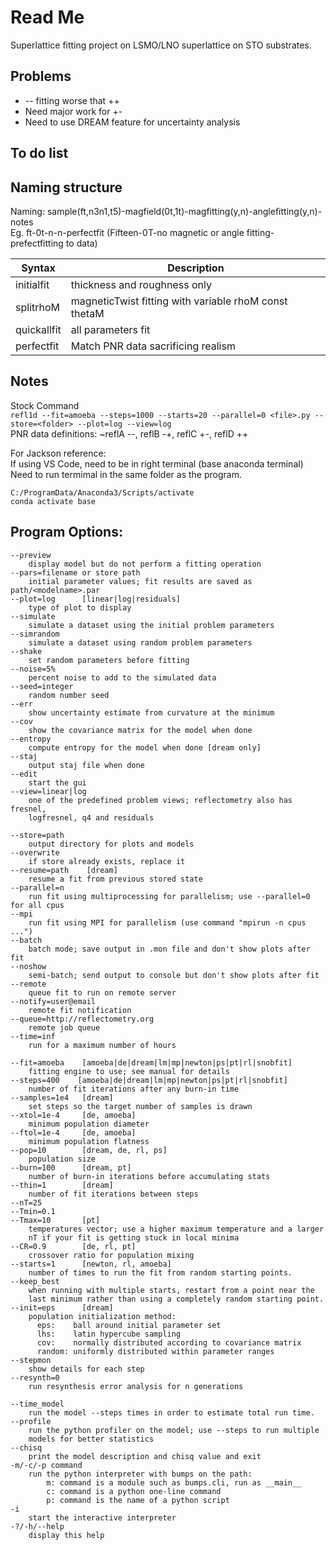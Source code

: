 # Read Me
Superlattice fitting project on LSMO/LNO superlattice on STO substrates.

## Problems
* -- fitting worse that ++
* Need major work for +-
* Need to use DREAM feature for uncertainty analysis
 
## To do list

## Naming structure
Naming: sample(ft,n3n1,t5)-magfield(0t,1t)-magfitting(y,n)-anglefitting(y,n)-notes <br>
Eg. ft-0t-n-n-perfectfit (Fifteen-0T-no magnetic or angle fitting-prefectfitting to data)

| Syntax      | Description |
| ----------- | ----------- |
| initialfit| thickness and roughness only |
| splitrhoM  | magneticTwist fitting with variable rhoM const thetaM   |
|quickallfit | all parameters fit|
|perfectfit | Match PNR data sacrificing realism|

## Notes
Stock Command<br>
`refl1d --fit=amoeba --steps=1000 --starts=20 --parallel=0 <file>.py --store=<folder> --plot=log --view=log`<br>
PNR data definitions: ~reflA --, reflB -+, reflC +-, reflD ++

For Jackson reference:<br>
If using VS Code, need to be in right terminal (base anaconda terminal)<br>
Need to run termimal in the same folder as the program.
```
C:/ProgramData/Anaconda3/Scripts/activate
conda activate base
```

## Program Options:

    --preview
        display model but do not perform a fitting operation
    --pars=filename or store path
        initial parameter values; fit results are saved as path/<modelname>.par
    --plot=log      [linear|log|residuals]
        type of plot to display
    --simulate
        simulate a dataset using the initial problem parameters
    --simrandom
        simulate a dataset using random problem parameters
    --shake
        set random parameters before fitting
    --noise=5%
        percent noise to add to the simulated data
    --seed=integer
        random number seed
    --err
        show uncertainty estimate from curvature at the minimum
    --cov
        show the covariance matrix for the model when done
    --entropy
        compute entropy for the model when done [dream only]
    --staj
        output staj file when done
    --edit
        start the gui
    --view=linear|log
        one of the predefined problem views; reflectometry also has fresnel,
        logfresnel, q4 and residuals

    --store=path
        output directory for plots and models
    --overwrite
        if store already exists, replace it
    --resume=path    [dream]
        resume a fit from previous stored state
    --parallel=n
        run fit using multiprocessing for parallelism; use --parallel=0 for all cpus
    --mpi
        run fit using MPI for parallelism (use command "mpirun -n cpus ...")
    --batch
        batch mode; save output in .mon file and don't show plots after fit
    --noshow
        semi-batch; send output to console but don't show plots after fit
    --remote
        queue fit to run on remote server
    --notify=user@email
        remote fit notification
    --queue=http://reflectometry.org
        remote job queue
    --time=inf
        run for a maximum number of hours

    --fit=amoeba    [amoeba|de|dream|lm|mp|newton|ps|pt|rl|snobfit]
        fitting engine to use; see manual for details
    --steps=400    [amoeba|de|dream|lm|mp|newton|ps|pt|rl|snobfit]
        number of fit iterations after any burn-in time
    --samples=1e4   [dream]
        set steps so the target number of samples is drawn
    --xtol=1e-4     [de, amoeba]
        minimum population diameter
    --ftol=1e-4     [de, amoeba]
        minimum population flatness
    --pop=10        [dream, de, rl, ps]
        population size
    --burn=100      [dream, pt]
        number of burn-in iterations before accumulating stats
    --thin=1        [dream]
        number of fit iterations between steps
    --nT=25
    --Tmin=0.1
    --Tmax=10       [pt]
        temperatures vector; use a higher maximum temperature and a larger
        nT if your fit is getting stuck in local minima
    --CR=0.9        [de, rl, pt]
        crossover ratio for population mixing
    --starts=1      [newton, rl, amoeba]
        number of times to run the fit from random starting points.
    --keep_best
        when running with multiple starts, restart from a point near the
        last minimum rather than using a completely random starting point.
    --init=eps      [dream]
        population initialization method:
          eps:    ball around initial parameter set
          lhs:    latin hypercube sampling
          cov:    normally distributed according to covariance matrix
          random: uniformly distributed within parameter ranges
    --stepmon
        show details for each step
    --resynth=0
        run resynthesis error analysis for n generations

    --time_model
        run the model --steps times in order to estimate total run time.
    --profile
        run the python profiler on the model; use --steps to run multiple
        models for better statistics
    --chisq
        print the model description and chisq value and exit
    -m/-c/-p command
        run the python interpreter with bumps on the path:
            m: command is a module such as bumps.cli, run as __main__
            c: command is a python one-line command
            p: command is the name of a python script
    -i
        start the interactive interpreter
    -?/-h/--help
        display this help
